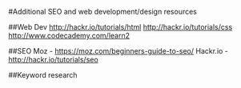 #Additional SEO and web development/design resources

##Web Dev
http://hackr.io/tutorials/html
http://hackr.io/tutorials/css 
http://www.codecademy.com/learn2 

##SEO
Moz - https://moz.com/beginners-guide-to-seo/
Hackr.io - http://hackr.io/tutorials/seo

##Keyword research

